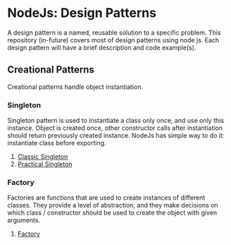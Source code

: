# NodeJs: Design Patterns

A design pattern is a named, reusable solution to a specific problem. This repository (in-future) covers most of design patterns using node js. Each design pattern will have a brief description and code example(s).

## Creational Patterns

Creational patterns handle object instantiation.

### Singleton

Singleton pattern is used to instantiate a class only once, and use only this instance. Object is created once, other constructor calls after instantiation should return previously created instance. NodeJs has simple way to do it: instantiate class before exporting.

1. [Classic Singleton](https://github.com/urtuba/node-design-patterns/blob/master/creational-patterns/singleton-classic)
1. [Practical Singleton](https://github.com/urtuba/node-design-patterns/blob/master/creational-patterns/singleton-practical)

### Factory

Factories are functions that are used to create instances of different classes. They provide a level of abstraction, and they make decisions on which class / constructor should be used to create the object with given arguments.

1. [Factory](https://github.com/urtuba/node-design-patterns/blob/master/creational-patterns/factory)
